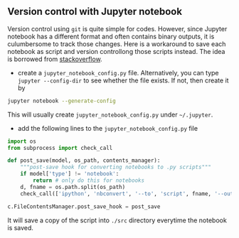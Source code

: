 ## Version control with Jupyter notebook

Version control using `git` is quite simple for codes. However, since Jupyter notebook has a different format and often contains binary outputs, it is culumbersome to track those changes. Here is a workaround to save each notebook as script and version controllong those scripts instead. The idea is borrowed from [stackoverflow](https://stackoverflow.com/a/25765194/9319184).

- create a `jupyter_notebook_config.py` file. Alternatively, you can type `jupyter --config-dir` to see whether the file exists. If not, then create it by

```bash
jupyter notebook --generate-config
```

This will usually create `jupyter_notebook_config.py` under `~/.jupyter`.

- add the following lines to the `jupyter_notebook_config.py` file

```python
import os
from subprocess import check_call

def post_save(model, os_path, contents_manager):
    """post-save hook for converting notebooks to .py scripts"""
    if model['type'] != 'notebook':
        return # only do this for notebooks
    d, fname = os.path.split(os_path)
    check_call(['ipython', 'nbconvert', '--to', 'script', fname, '--output-dir', './src'], cwd=d)

c.FileContentsManager.post_save_hook = post_save
```

It will save a copy of the script into `./src` directory everytime the notebook is saved.

